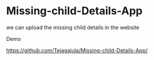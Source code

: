 # Missing-child-Details-App
we can upload the missing child details in the website

Demo

https://github.com/Tejagajula/Missing-child-Details-App/
